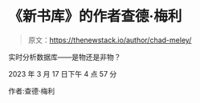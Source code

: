 # 《新书库》的作者查德·梅利

> 原文：<https://thenewstack.io/author/chad-meley/>

实时分析数据库——是物还是非物？

2023 年 3 月 17 日下午 4 点 57 分

作者:查德·梅利